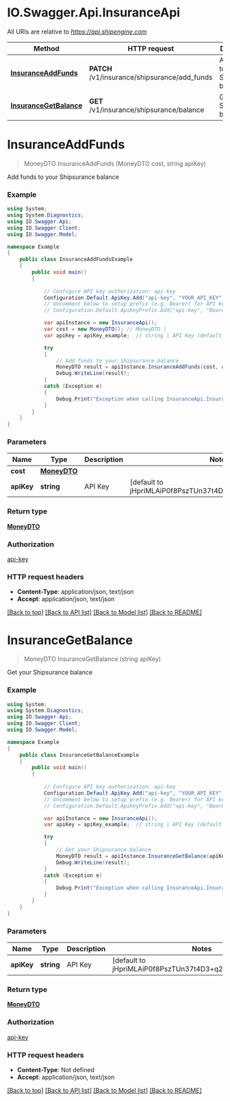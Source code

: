 # IO.Swagger.Api.InsuranceApi

All URIs are relative to *https://api.shipengine.com*

Method | HTTP request | Description
------------- | ------------- | -------------
[**InsuranceAddFunds**](InsuranceApi.md#insuranceaddfunds) | **PATCH** /v1/insurance/shipsurance/add_funds | Add funds to your Shipsurance balance
[**InsuranceGetBalance**](InsuranceApi.md#insurancegetbalance) | **GET** /v1/insurance/shipsurance/balance | Get your Shipsurance balance


<a name="insuranceaddfunds"></a>
# **InsuranceAddFunds**
> MoneyDTO InsuranceAddFunds (MoneyDTO cost, string apiKey)

Add funds to your Shipsurance balance

### Example
```csharp
using System;
using System.Diagnostics;
using IO.Swagger.Api;
using IO.Swagger.Client;
using IO.Swagger.Model;

namespace Example
{
    public class InsuranceAddFundsExample
    {
        public void main()
        {
            
            // Configure API key authorization: api-key
            Configuration.Default.ApiKey.Add("api-key", "YOUR_API_KEY");
            // Uncomment below to setup prefix (e.g. Bearer) for API key, if needed
            // Configuration.Default.ApiKeyPrefix.Add("api-key", "Bearer");

            var apiInstance = new InsuranceApi();
            var cost = new MoneyDTO(); // MoneyDTO | 
            var apiKey = apiKey_example;  // string | API Key (default to jHpriMLAiP0f8PszTUn37t4D3+q2lW/G+eaMgGAupBY)

            try
            {
                // Add funds to your Shipsurance balance
                MoneyDTO result = apiInstance.InsuranceAddFunds(cost, apiKey);
                Debug.WriteLine(result);
            }
            catch (Exception e)
            {
                Debug.Print("Exception when calling InsuranceApi.InsuranceAddFunds: " + e.Message );
            }
        }
    }
}
```

### Parameters

Name | Type | Description  | Notes
------------- | ------------- | ------------- | -------------
 **cost** | [**MoneyDTO**](MoneyDTO.md)|  | 
 **apiKey** | **string**| API Key | [default to jHpriMLAiP0f8PszTUn37t4D3+q2lW/G+eaMgGAupBY]

### Return type

[**MoneyDTO**](MoneyDTO.md)

### Authorization

[api-key](../README.md#api-key)

### HTTP request headers

 - **Content-Type**: application/json, text/json
 - **Accept**: application/json, text/json

[[Back to top]](#) [[Back to API list]](../README.md#documentation-for-api-endpoints) [[Back to Model list]](../README.md#documentation-for-models) [[Back to README]](../README.md)

<a name="insurancegetbalance"></a>
# **InsuranceGetBalance**
> MoneyDTO InsuranceGetBalance (string apiKey)

Get your Shipsurance balance

### Example
```csharp
using System;
using System.Diagnostics;
using IO.Swagger.Api;
using IO.Swagger.Client;
using IO.Swagger.Model;

namespace Example
{
    public class InsuranceGetBalanceExample
    {
        public void main()
        {
            
            // Configure API key authorization: api-key
            Configuration.Default.ApiKey.Add("api-key", "YOUR_API_KEY");
            // Uncomment below to setup prefix (e.g. Bearer) for API key, if needed
            // Configuration.Default.ApiKeyPrefix.Add("api-key", "Bearer");

            var apiInstance = new InsuranceApi();
            var apiKey = apiKey_example;  // string | API Key (default to jHpriMLAiP0f8PszTUn37t4D3+q2lW/G+eaMgGAupBY)

            try
            {
                // Get your Shipsurance balance
                MoneyDTO result = apiInstance.InsuranceGetBalance(apiKey);
                Debug.WriteLine(result);
            }
            catch (Exception e)
            {
                Debug.Print("Exception when calling InsuranceApi.InsuranceGetBalance: " + e.Message );
            }
        }
    }
}
```

### Parameters

Name | Type | Description  | Notes
------------- | ------------- | ------------- | -------------
 **apiKey** | **string**| API Key | [default to jHpriMLAiP0f8PszTUn37t4D3+q2lW/G+eaMgGAupBY]

### Return type

[**MoneyDTO**](MoneyDTO.md)

### Authorization

[api-key](../README.md#api-key)

### HTTP request headers

 - **Content-Type**: Not defined
 - **Accept**: application/json, text/json

[[Back to top]](#) [[Back to API list]](../README.md#documentation-for-api-endpoints) [[Back to Model list]](../README.md#documentation-for-models) [[Back to README]](../README.md)

